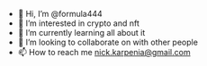 - 👋 Hi, I’m @formula444
- 👀 I’m interested in crypto and nft
- 🌱 I’m currently learning all about it
- 💞️ I’m looking to collaborate on with other people
- 📫 How to reach me nick.karpenia@gmail.com

<!---
formula444/formula444 is a ✨ special ✨ repository because its `README.md` (this file) appears on your GitHub profile.
You can click the Preview link to take a look at your changes.
--->
